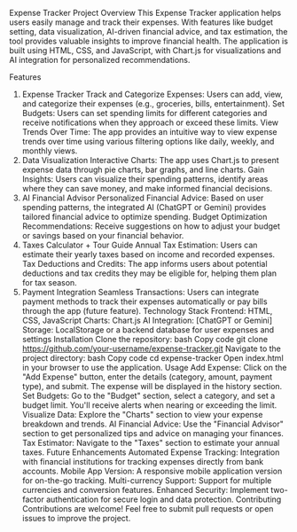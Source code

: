 Expense Tracker
Project Overview
This Expense Tracker application helps users easily manage and track their expenses. With features like budget setting, data visualization, AI-driven financial advice, and tax estimation, the tool provides valuable insights to improve financial health. The application is built using HTML, CSS, and JavaScript, with Chart.js for visualizations and AI integration for personalized recommendations.

Features
1. Expense Tracker
Track and Categorize Expenses: Users can add, view, and categorize their expenses (e.g., groceries, bills, entertainment).
Set Budgets: Users can set spending limits for different categories and receive notifications when they approach or exceed these limits.
View Trends Over Time: The app provides an intuitive way to view expense trends over time using various filtering options like daily, weekly, and monthly views.
2. Data Visualization
Interactive Charts: The app uses Chart.js to present expense data through pie charts, bar graphs, and line charts.
Gain Insights: Users can visualize their spending patterns, identify areas where they can save money, and make informed financial decisions.
3. AI Financial Advisor
Personalized Financial Advice: Based on user spending patterns, the integrated AI (ChatGPT or Gemini) provides tailored financial advice to optimize spending.
Budget Optimization Recommendations: Receive suggestions on how to adjust your budget or savings based on your financial behavior.
4. Taxes Calculator + Tour Guide
Annual Tax Estimation: Users can estimate their yearly taxes based on income and recorded expenses.
Tax Deductions and Credits: The app informs users about potential deductions and tax credits they may be eligible for, helping them plan for tax season.
5. Payment Integration
Seamless Transactions: Users can integrate payment methods to track their expenses automatically or pay bills through the app (future feature).
Technology Stack
Frontend: HTML, CSS, JavaScript
Charts: Chart.js
AI Integration: [ChatGPT or Gemini]
Storage: LocalStorage or a backend database for user expenses and settings
Installation
Clone the repository:
bash
Copy code
git clone https://github.com/your-username/expense-tracker.git
Navigate to the project directory:
bash
Copy code
cd expense-tracker
Open index.html in your browser to use the application.
Usage
Add Expense: Click on the "Add Expense" button, enter the details (category, amount, payment type), and submit. The expense will be displayed in the history section.
Set Budgets: Go to the "Budget" section, select a category, and set a budget limit. You'll receive alerts when nearing or exceeding the limit.
Visualize Data: Explore the "Charts" section to view your expense breakdown and trends.
AI Financial Advice: Use the "Financial Advisor" section to get personalized tips and advice on managing your finances.
Tax Estimator: Navigate to the "Taxes" section to estimate your annual taxes.
Future Enhancements
Automated Expense Tracking: Integration with financial institutions for tracking expenses directly from bank accounts.
Mobile App Version: A responsive mobile application version for on-the-go tracking.
Multi-currency Support: Support for multiple currencies and conversion features.
Enhanced Security: Implement two-factor authentication for secure login and data protection.
Contributing
Contributions are welcome! Feel free to submit pull requests or open issues to improve the project.
